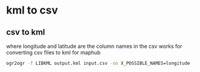 # kml to csv

## csv to kml

where longitude and latitude are the column names in the csv works for converting csv files to kml for maphub

```bash
ogr2ogr -f LIBKML output.kml input.csv -oo X_POSSIBLE_NAMES=longitude -oo Y_POSSIBLE_NAMES=latitude -oo KEEP_GEOM_COLUMNS=NO
```


